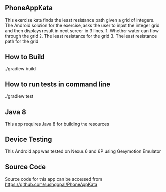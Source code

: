 ## PhoneAppKata
This exercise kata finds the least resistance path given a grid of integers.
The Android solution for the exercise, asks the user to input the integer grid and then displays result in next screen
in 3 lines. 
	1. Whether water can flow through the grid
	2. The least resistance for the grid
	3. The least resistance path for the grid

## How to Build
./gradlew build

## How to run tests in command line
./gradlew test

## Java 8
This app requires Java 8 for building the resources

## Device Testing
This Android app was tested on Nexus 6 and 6P using Genymotion Emulator

## Source Code
Source code for this app can be accessed from
https://github.com/sushgopal/PhoneAppKata
